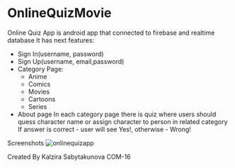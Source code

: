 # OnlineQuizMovie
Online Quiz App is android app that connected to firebase and realtime database
It has next features:
  - Sign In(username, password)
  - Sign Up(username, email,password)
  - Category Page:
      - Anime
      - Comics
      - Movies
      - Cartoons
      - Series
  - About page
In each category page there is quiz where users should quess character name or assign character to person in related category
If answer is correct - user will see Yes!, otherwise - Wrong!

Screenshots
![onlinequizapp](https://user-images.githubusercontent.com/43117184/67743154-06316300-fa48-11e9-98db-e7a5b69df855.png)

Created By Kalzira Sabytakunova COM-16
